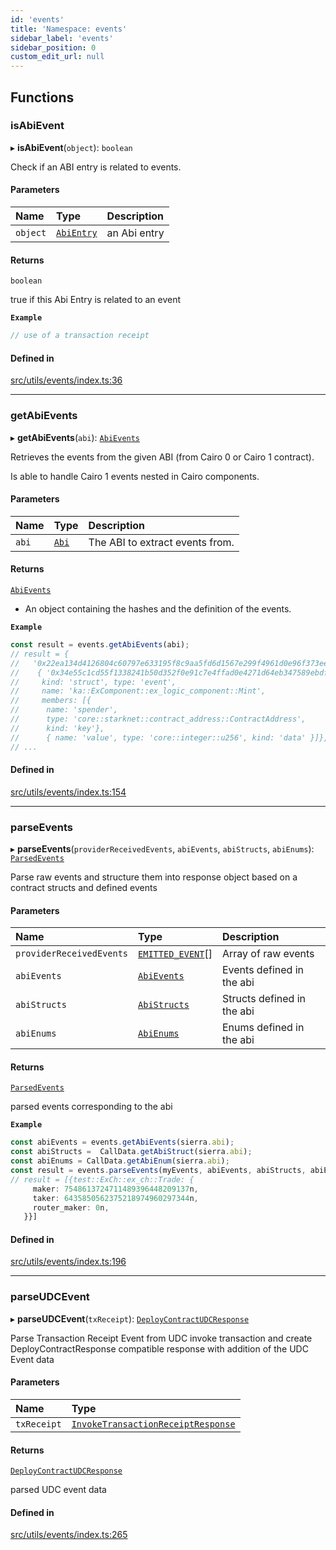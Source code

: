 ```yaml
---
id: 'events'
title: 'Namespace: events'
sidebar_label: 'events'
sidebar_position: 0
custom_edit_url: null
---
```


## Functions

### isAbiEvent

▸ **isAbiEvent**(`object`): `boolean`

Check if an ABI entry is related to events.

#### Parameters

| Name     | Type                            | Description  |
| :------- | :------------------------------ | :----------- |
| `object` | [`AbiEntry`](types.md#abientry) | an Abi entry |

#### Returns

`boolean`

true if this Abi Entry is related to an event

**`Example`**

```typescript
// use of a transaction receipt
```

#### Defined in

[src/utils/events/index.ts:36](https://github.com/starknet-io/starknet.js/blob/v7.6.4/src/utils/events/index.ts#L36)

---

### getAbiEvents

▸ **getAbiEvents**(`abi`): [`AbiEvents`](types.md#abievents)

Retrieves the events from the given ABI (from Cairo 0 or Cairo 1 contract).

Is able to handle Cairo 1 events nested in Cairo components.

#### Parameters

| Name  | Type                  | Description                     |
| :---- | :-------------------- | :------------------------------ |
| `abi` | [`Abi`](types.md#abi) | The ABI to extract events from. |

#### Returns

[`AbiEvents`](types.md#abievents)

- An object containing the hashes and the definition of the events.

**`Example`**

```typescript
const result = events.getAbiEvents(abi);
// result = {
//   '0x22ea134d4126804c60797e633195f8c9aa5fd6d1567e299f4961d0e96f373ee':
//    { '0x34e55c1cd55f1338241b50d352f0e91c7e4ffad0e4271d64eb347589ebdfd16': {
//     kind: 'struct', type: 'event',
//     name: 'ka::ExComponent::ex_logic_component::Mint',
//     members: [{
//      name: 'spender',
//      type: 'core::starknet::contract_address::ContractAddress',
//      kind: 'key'},
//      { name: 'value', type: 'core::integer::u256', kind: 'data' }]},
// ...
```

#### Defined in

[src/utils/events/index.ts:154](https://github.com/starknet-io/starknet.js/blob/v7.6.4/src/utils/events/index.ts#L154)

---

### parseEvents

▸ **parseEvents**(`providerReceivedEvents`, `abiEvents`, `abiStructs`, `abiEnums`): [`ParsedEvents`](types.md#parsedevents)

Parse raw events and structure them into response object based on a contract structs and defined events

#### Parameters

| Name                     | Type                                                          | Description                |
| :----------------------- | :------------------------------------------------------------ | :------------------------- |
| `providerReceivedEvents` | [`EMITTED_EVENT`](types.RPC.RPCSPEC08.API.md#emitted_event)[] | Array of raw events        |
| `abiEvents`              | [`AbiEvents`](types.md#abievents)                             | Events defined in the abi  |
| `abiStructs`             | [`AbiStructs`](types.md#abistructs)                           | Structs defined in the abi |
| `abiEnums`               | [`AbiEnums`](types.md#abienums)                               | Enums defined in the abi   |

#### Returns

[`ParsedEvents`](types.md#parsedevents)

parsed events corresponding to the abi

**`Example`**

```typescript
const abiEvents = events.getAbiEvents(sierra.abi);
const abiStructs =  CallData.getAbiStruct(sierra.abi);
const abiEnums = CallData.getAbiEnum(sierra.abi);
const result = events.parseEvents(myEvents, abiEvents, abiStructs, abiEnums);
// result = [{test::ExCh::ex_ch::Trade: {
     maker: 7548613724711489396448209137n,
     taker: 6435850562375218974960297344n,
     router_maker: 0n,
   }}]
```

#### Defined in

[src/utils/events/index.ts:196](https://github.com/starknet-io/starknet.js/blob/v7.6.4/src/utils/events/index.ts#L196)

---

### parseUDCEvent

▸ **parseUDCEvent**(`txReceipt`): [`DeployContractUDCResponse`](types.md#deploycontractudcresponse)

Parse Transaction Receipt Event from UDC invoke transaction and
create DeployContractResponse compatible response with addition of the UDC Event data

#### Parameters

| Name        | Type                                                                            |
| :---------- | :------------------------------------------------------------------------------ |
| `txReceipt` | [`InvokeTransactionReceiptResponse`](types.md#invoketransactionreceiptresponse) |

#### Returns

[`DeployContractUDCResponse`](types.md#deploycontractudcresponse)

parsed UDC event data

#### Defined in

[src/utils/events/index.ts:265](https://github.com/starknet-io/starknet.js/blob/v7.6.4/src/utils/events/index.ts#L265)
